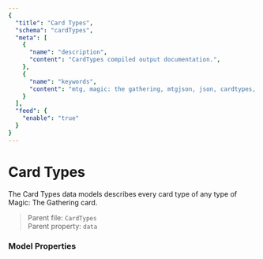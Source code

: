 ```yaml
---
{
  "title": "Card Types",
  "schema": "cardTypes",
  "meta": [
    {
      "name": "description",
      "content": "CardTypes compiled output documentation.",
    },
    {
      "name": "keywords",
      "content": "mtg, magic: the gathering, mtgjson, json, cardtypes, card types",
    }
  ],
  "feed": {
    "enable": "true"
  }
}
---
```


# Card Types

The Card Types data models describes every card type of any type of Magic: The Gathering card.

> Parent file: `CardTypes`  
> Parent property: `data`

### Model Properties

<Documentation/>
